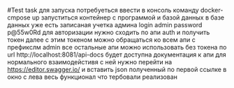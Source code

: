 #Test task
для запуска потребуеться ввести в консоль команду docker-cmpose up 
запуститься контейнер с программой и базой данных
в базе данных уже есть записаная учетка админа login admin password p@55w0Rd
для авторизации нужно сходить по апи auth и получить токен далее с этим токеном можно обращаться ко всем апи с префикслм admin
все остальные апи можно использовать без токена
по url http://localhost:8081/api-docs будет доступна документация к апи
для нормального взаимодейстивя с ней нужно перейти на https://editor.swagger.io/
и вставить json полученный по первой ссылке в окно с лева 
весь  функционал что тербовали реализован
